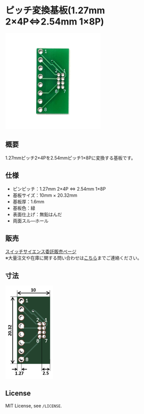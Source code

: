 # ピッチ変換基板(1.27mm 2×4P⇔2.54mm 1×8P)

<img src="/img/ProductImage.jpg" width="300px">

## 概要

1.27mmピッチ2×4Pを2.54mmピッチ1×8Pに変換する基板です。

## 仕様
- ピンピッチ：1.27mm 2×4P ⇔ 2.54mm 1×8P
- 基板サイズ：10mm × 20.32mm
- 基板厚：1.6mm
- 基板色：緑
- 表面仕上げ：無鉛はんだ
- 両面スル―ホール
<!-- - 固定穴：XXmmピッチ, M3×2穴 -->

## 販売  
[スイッチサイエンス委託販売ページ](https://www.switch-science.com/catalog/6860/)  
※大量注文や在庫に関する問い合わせは[こちら](mailto:info.y2kb@gmail.com)までご連絡ください。

## 寸法
<img src="/img/dimension.png" width="150px">

## License
MIT License, see `/LICENSE`.
